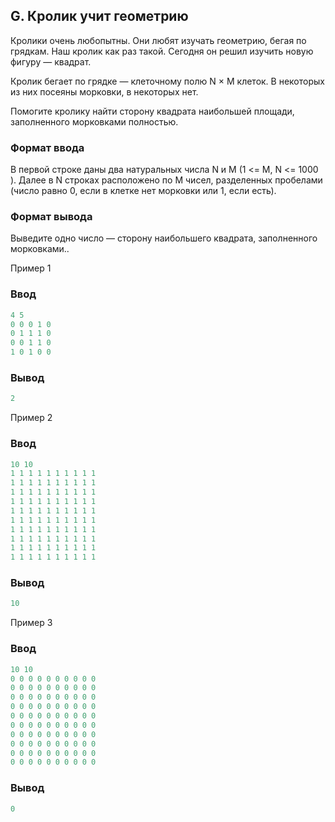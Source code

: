 ﻿## G. Кролик учит геометрию

Кролики очень любопытны. Они любят изучать геометрию, бегая по грядкам. Наш кролик как раз такой. Сегодня он решил изучить новую фигуру — квадрат.

Кролик бегает по грядке — клеточному полю N × M клеток. В некоторых из них посеяны морковки, в некоторых нет.

Помогите кролику найти сторону квадрата наибольшей площади, заполненного морковками полностью.

### Формат ввода
В первой строке даны два натуральных числа N и M (1 <= M, N <= 1000 ). Далее в N строках расположено по M чисел, разделенных пробелами (число равно 0, если в клетке нет морковки или 1, если есть).

### Формат вывода
Выведите одно число — сторону наибольшего квадрата, заполненного морковками..

Пример 1  
### Ввод
```cpp
4 5
0 0 0 1 0
0 1 1 1 0
0 0 1 1 0
1 0 1 0 0
```
### Вывод
```cpp
2
```

Пример 2  
### Ввод
```cpp
10 10
1 1 1 1 1 1 1 1 1 1
1 1 1 1 1 1 1 1 1 1
1 1 1 1 1 1 1 1 1 1
1 1 1 1 1 1 1 1 1 1
1 1 1 1 1 1 1 1 1 1
1 1 1 1 1 1 1 1 1 1
1 1 1 1 1 1 1 1 1 1
1 1 1 1 1 1 1 1 1 1
1 1 1 1 1 1 1 1 1 1
1 1 1 1 1 1 1 1 1 1
```
### Вывод
```cpp
10
```

Пример 3  
### Ввод
```cpp
10 10
0 0 0 0 0 0 0 0 0 0
0 0 0 0 0 0 0 0 0 0
0 0 0 0 0 0 0 0 0 0
0 0 0 0 0 0 0 0 0 0
0 0 0 0 0 0 0 0 0 0
0 0 0 0 0 0 0 0 0 0
0 0 0 0 0 0 0 0 0 0
0 0 0 0 0 0 0 0 0 0
0 0 0 0 0 0 0 0 0 0
0 0 0 0 0 0 0 0 0 0
```
### Вывод
```cpp
0
```